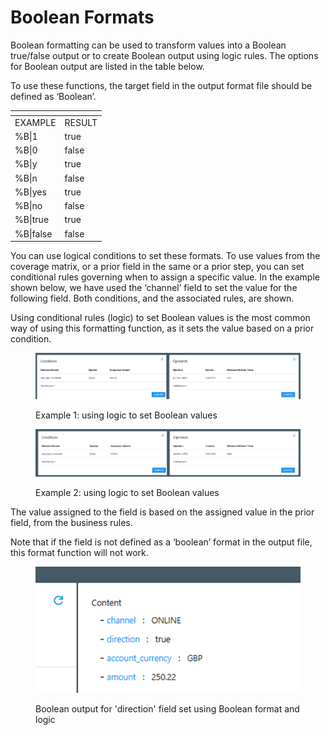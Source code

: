 # Boolean Formats

Boolean formatting can be used to transform values into a Boolean true/false output or to create Boolean output using logic rules.  The options for Boolean output are listed in the table below.

&#x20;To use these functions, the target field in the output format file should be defined as ‘Boolean’.

<table data-header-hidden><thead><tr><th valign="top"></th><th valign="top"></th></tr></thead><tbody><tr><td valign="top">EXAMPLE</td><td valign="top">RESULT</td></tr><tr><td valign="top">%B|1</td><td valign="top">true</td></tr><tr><td valign="top">%B|0</td><td valign="top">false</td></tr><tr><td valign="top">%B|y</td><td valign="top">true</td></tr><tr><td valign="top">%B|n</td><td valign="top">false</td></tr><tr><td valign="top">%B|yes</td><td valign="top">true</td></tr><tr><td valign="top">%B|no</td><td valign="top">false</td></tr><tr><td valign="top">%B|true</td><td valign="top">true</td></tr><tr><td valign="top">%B|false</td><td valign="top">false</td></tr></tbody></table>

&#x20;

You can use logical conditions to set these formats. To use values from the coverage matrix, or a prior field in the same or a prior step, you can set conditional rules governing when to assign a specific value.  In the example shown below, we have used the ‘channel’ field to set the value for the following field.  Both conditions, and the associated rules, are shown.

&#x20;Using conditional rules (logic) to set Boolean values is the most common way of using this formatting function, as it sets the value based on a prior condition.

<figure><img src="../../../../.gitbook/assets/image (2) (1).png" alt=""><figcaption><p>Example 1: using logic to set Boolean values</p></figcaption></figure>

<figure><img src="../../../../.gitbook/assets/image (3) (1).png" alt=""><figcaption><p>Example 2: using logic to set Boolean values</p></figcaption></figure>

The value assigned to the field is based on the assigned value in the prior field, from the business  rules.

&#x20;Note that if the field is not defined as a ‘boolean’ format in the output file, this format function will not work.

<figure><img src="../../../../.gitbook/assets/image (4) (1).png" alt=""><figcaption><p>Boolean output for 'direction' field set using Boolean format and logic</p></figcaption></figure>
